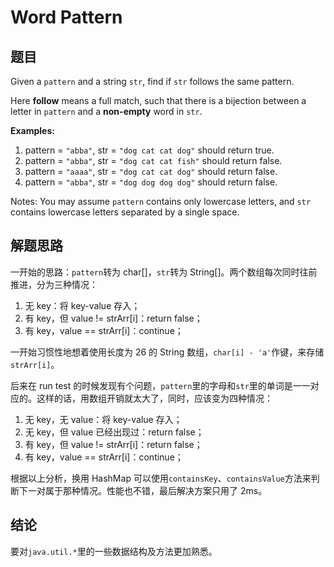 # Word Pattern

## 题目

Given a `pattern` and a string `str`, find if `str` follows the same pattern.

Here **follow** means a full match, such that there is a bijection between a letter in `pattern` and a **non-empty** word in `str`.

**Examples:**

1. pattern = `"abba"`, str = `"dog cat cat dog"` should return true.
2. pattern = `"abba"`, str = `"dog cat cat fish"` should return false.
3. pattern = `"aaaa"`, str = `"dog cat cat dog"` should return false.
4. pattern = `"abba"`, str = `"dog dog dog dog"` should return false.

Notes:
You may assume `pattern` contains only lowercase letters, and `str` contains lowercase letters separated by a single space. 

## 解题思路

一开始的思路：`pattern`转为 char[]，`str`转为 String[]。两个数组每次同时往前推进，分为三种情况：

1. 无 key：将 key-value 存入；
2. 有 key，但 value != strArr[i]：return false；
3. 有 key，value == strArr[i]：continue；

一开始习惯性地想着使用长度为 26 的 String 数组，`char[i] - 'a'`作键，来存储`strArr[i]`。

后来在 run test 的时候发现有个问题，`pattern`里的字母和`str`里的单词是一一对应的。这样的话，用数组开销就太大了，同时，应该变为四种情况：

1. 无 key，无 value：将 key-value 存入；
2. 无 key，但 value 已经出现过：return false；
3. 有 key，但 value != strArr[i]：return false；
4. 有 key，value == strArr[i]：continue；

根据以上分析，换用 HashMap 可以使用`containsKey`、`containsValue`方法来判断下一对属于那种情况。性能也不错，最后解决方案只用了 2ms。

## 结论

要对`java.util.*`里的一些数据结构及方法更加熟悉。

